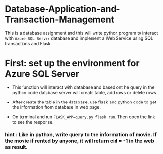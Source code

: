 # Database-Application-and-Transaction-Management

This is a database assignment and this will write python program to interact with `Azure SQL Server` database and implement a Web Service using SQL transactions and Flask. <br>

# First: set up the environment for Azure SQL Server

* This function will interact with database and based ont he query in the python code database server will create table, add rows or delete rows <br>

* After create the table in the database, use flask and python code to get the information from database in web page.<br>

* On terminal and run `FLASK_APP=query.py flask run`. Then open the link to see the response.

### hint : Like in python, write query to the information of movie. If the movie if rented by anyone, it will return cid = -1 in the web as result. 
